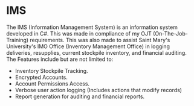 # IMS
The IMS (Information Management System) is an information system developed in C#. This was made in compliance of my OJT (On-The-Job-Training) requirements. This was also made to assist Saint Mary's University's IMO Office (Inventory Management Office) in logging deliveries, resupplies, current stockpile inventory, and financial auditing.
The Features include but are not limited to:
- Inventory Stockpile Tracking.
- Encrypted Accounts.
- Account Permissions Access.
- Verbose user action logging (Includes actions that modify records)
- Report generation for auditing and financial reports.
